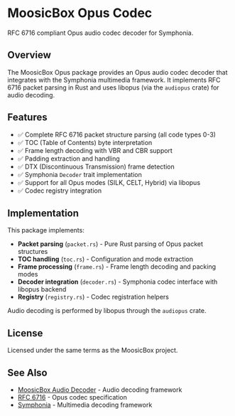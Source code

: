 # MoosicBox Opus Codec

RFC 6716 compliant Opus audio codec decoder for Symphonia.

## Overview

The MoosicBox Opus package provides an Opus audio codec decoder that integrates with the Symphonia multimedia framework. It implements RFC 6716 packet parsing in Rust and uses libopus (via the `audiopus` crate) for audio decoding.

## Features

- ✅ Complete RFC 6716 packet structure parsing (all code types 0-3)
- ✅ TOC (Table of Contents) byte interpretation
- ✅ Frame length decoding with VBR and CBR support
- ✅ Padding extraction and handling
- ✅ DTX (Discontinuous Transmission) frame detection
- ✅ Symphonia `Decoder` trait implementation
- ✅ Support for all Opus modes (SILK, CELT, Hybrid) via libopus
- ✅ Codec registry integration

## Implementation

This package implements:
- **Packet parsing** (`packet.rs`) - Pure Rust parsing of Opus packet structures
- **TOC handling** (`toc.rs`) - Configuration and mode extraction
- **Frame processing** (`frame.rs`) - Frame length decoding and packing modes
- **Decoder integration** (`decoder.rs`) - Symphonia codec interface with libopus backend
- **Registry** (`registry.rs`) - Codec registration helpers

Audio decoding is performed by libopus through the `audiopus` crate.

## License

Licensed under the same terms as the MoosicBox project.

## See Also

- [MoosicBox Audio Decoder](../audio_decoder/README.md) - Audio decoding framework
- [RFC 6716](https://tools.ietf.org/html/rfc6716) - Opus codec specification
- [Symphonia](https://github.com/pdeljanov/symphonia) - Multimedia decoding framework
